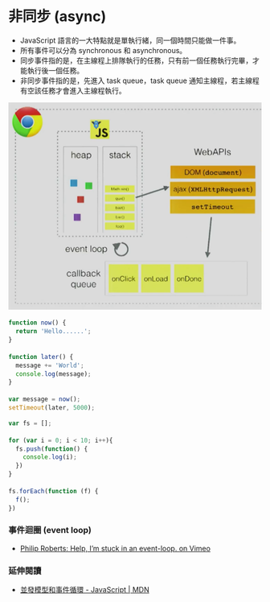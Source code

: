 # 非同步 (async)

* JavaScript 語言的一大特點就是單執行緒，同一個時間只能做一件事。
* 所有事件可以分為 synchronous 和 asynchronous。
* 同步事件指的是，在主線程上排隊執行的任務，只有前一個任務執行完畢，才能執行後一個任務。
* 非同步事件指的是，先進入 task queue，task queue 通知主線程，若主線程有空該任務才會進入主線程執行。


![](assets/event-loop.png)

<!--
1-1 start coding (async)
2 answer customer phone (sync)
3-1 buy drink - call phone (async)
1-2 continue coding (async)
3-2 drink is comming (async)
1-3 finish coding (async)
-->

```js
function now() {
  return 'Hello......';
}

function later() {
  message += 'World';
  console.log(message);
}

var message = now();
setTimeout(later, 5000);
```

```js
var fs = [];

for (var i = 0; i < 10; i++){
  fs.push(function() {
    console.log(i);
  })
}

fs.forEach(function (f) {
  f();
})
```

### 事件迴圈 (event loop)

* [Philip Roberts: Help, I’m stuck in an event-loop. on Vimeo](https://vimeo.com/96425312)

<!-- 從 6:40 開始看 -->


### 延伸閱讀

* [並發模型和事件循環 - JavaScript | MDN](https://developer.mozilla.org/zh-TW/docs/Web/JavaScript/EventLoop)